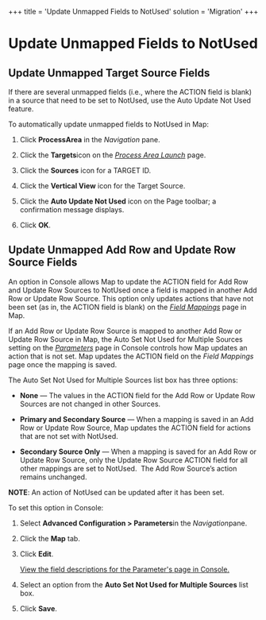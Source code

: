 +++
title = 'Update Unmapped Fields to NotUsed'
solution = 'Migration'
+++

# Update Unmapped Fields to NotUsed

## <span id="Update_Unmapped_Target_Source_Fields"></span>Update Unmapped Target Source Fields

If there are several unmapped fields (i.e., where the ACTION field is
blank) in a source that need to be set to NotUsed, use the Auto Update
Not Used feature.

To automatically update unmapped fields to NotUsed in Map:

1.  Click **ProcessArea** in the *Navigation* pane.

2.  Click the **Targets**icon on the *[Process Area
    Launch](../Page_Desc/Process_Area_Launch_map.htm)* page.

3.  Click the **Sources** icon for a TARGET ID.

4.  Click the **Vertical View** icon for the Target Source.

5.  Click the **Auto Update Not Used** icon on the Page toolbar; a
    confirmation message displays.

6.  Click
**OK**.

## <span id="Update_Add_Row_and_Update_Row_Source_Fields"></span>Update Unmapped Add Row and Update Row Source Fields

An option in Console allows Map to update the ACTION field for Add Row
and Update Row Sources to NotUsed once a field is mapped in another Add
Row or Update Row Source. This option only updates actions that have not
been set (as in, the ACTION field is blank) on the
<span style="font-style: italic;">[Field
Mappings](../Page_Desc/Field_Mappings_H.htm)</span> page in Map.

If an Add Row or Update Row Source is mapped to another Add Row or
Update Row Source in Map, the Auto Set Not Used for Multiple Sources
setting on the *[Parameters](../../Console/Page_Desc/Parameters.htm)*
page in Console controls how Map updates an action that is not set. Map
updates the ACTION field on the *Field Mappings* page once the mapping
is saved.

The Auto Set Not Used for Multiple Sources list box has three options:

  - <span style="font-weight: bold;">None</span> — The values in the
    ACTION field for the Add Row or Update Row Sources are not changed
    in other Sources.

  - <span style="font-weight: bold;">Primary and Secondary Source</span>
    — When a mapping is saved in an Add Row or Update Row Source, Map
    updates the ACTION field for actions that are not set with NotUsed.

  - <span style="font-weight: bold;">Secondary Source Only</span> — When
    a mapping is saved for an Add Row or Update Row Source, only the
    Update Row Source ACTION field for all other mappings are set to
    NotUsed.  The Add Row Source’s action remains unchanged.

<span style="font-weight: bold;">NOTE</span>: An action of NotUsed can
be updated after it has been set.

To set this option in Console:

1.  Select <span style="font-weight: bold;">Advanced Configuration \>
    Parameters</span>in the
    <span style="font-style: italic;">Navigation</span>pane.

2.  Click the <span style="font-weight: bold;">Map</span> tab.

3.  Click <span style="font-weight: bold;">Edit</span>.
    
    [View the field descriptions for the Parameter's page in
    Console.](../../Console/Page_Desc/Parameters.htm)

4.  Select an option from the <span style="font-weight: bold;">Auto Set
    Not Used for Multiple Sources</span> list box.

5.  Click <span style="font-weight: bold;">Save</span>.
